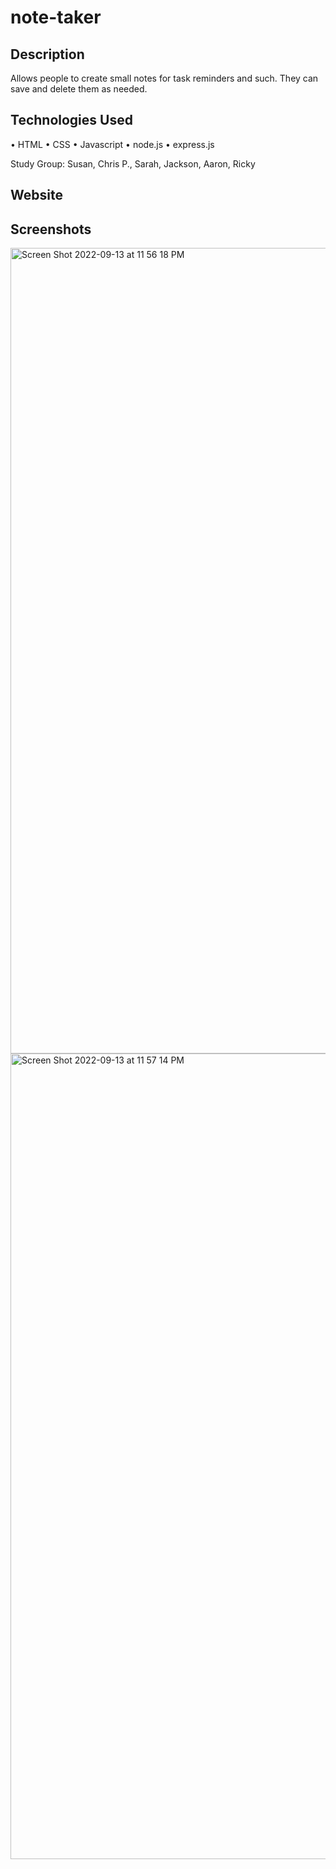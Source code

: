 # note-taker

## Description 
Allows people to create small notes for task reminders and such. They can save and delete them as needed.

## Technologies Used
• HTML • CSS • Javascript • node.js • express.js

Study Group: 
Susan, Chris P., Sarah, Jackson, Aaron, Ricky

## Website


## Screenshots

<img width="1289" alt="Screen Shot 2022-09-13 at 11 56 18 PM" src="https://user-images.githubusercontent.com/101524089/190056095-f61a6b1f-ee15-4e10-a2be-7a7e4b5764ff.png">

<img width="1289" alt="Screen Shot 2022-09-13 at 11 57 14 PM" src="https://user-images.githubusercontent.com/101524089/190056192-ba5562cf-d98b-404c-a6b7-c343e5d7f290.png">
